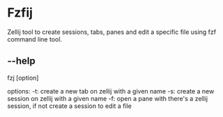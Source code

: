 # Fzfij

Zellij tool to create sessions, tabs, panes and edit a specific file using fzf command line tool.

## --help

fzj [option] <value>

options: 
    -t:     create a new tab on zellij with a given name
    -s:     create a new session on zellij with a given name
    -f:     open a pane with there's a zellij session, if not create a session to edit a file
